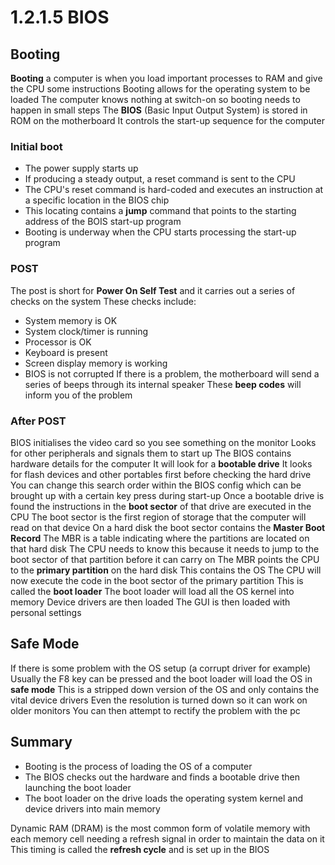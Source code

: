 ﻿# 1.2.1.5 BIOS
## Booting
__Booting__ a computer is when you load important processes to RAM and give the CPU some instructions
Booting allows for the operating system to be loaded
The computer knows nothing at switch-on so booting needs to happen in small steps
The __BIOS__ (Basic Input Output System) is stored in ROM on the motherboard
It controls the start-up sequence for the computer

### Initial boot
- The power supply starts up
- If producing a steady output, a reset command is sent to the CPU
- The CPU's reset command is hard-coded and executes an instruction at a specific location in the BIOS chip
- This locating contains a __jump__ command that points to the starting address of the BOIS start-up program
- Booting is underway when the CPU starts processing the start-up program

### POST
The post is short for __Power On Self Test__ and it carries out a series of checks on the system
These checks include:
- System memory is OK
- System clock/timer is running
- Processor is OK
- Keyboard is present
- Screen display memory is working
- BIOS is not corrupted
If there is a problem, the motherboard will send a series of beeps through its internal speaker
These __beep codes__ will inform you of the problem

### After POST
BIOS initialises the video card so you see something on the monitor
Looks for other peripherals and signals them to start up
The BIOS contains hardware details for the computer
It will look for a __bootable drive__
It looks for flash devices and other portables first before checking the hard drive
You can change this search order within the BIOS config which can be brought up with a certain key press during start-up
Once a bootable drive is found the instructions in the __boot sector__ of that drive are executed in the CPU
The boot sector is the first region of storage that the computer will read on that device
On a hard disk the boot sector contains the __Master Boot Record__
The MBR is a table indicating where the partitions are located on that hard disk
The CPU needs to know this because it needs to jump to the boot sector of that partition before it can carry on
The MBR points the CPU to the __primary partition__ on the hard disk
This contains the OS
The CPU will now execute the code in the boot sector of the primary partition
This is called the __boot loader__
The boot loader will load all the OS kernel into memory
Device drivers are then loaded
The GUI is then loaded with personal settings
## Safe Mode
If there is some problem with the OS setup (a corrupt driver for example)
Usually the F8 key can be pressed and the boot loader will load the OS in __safe mode__
This is a stripped down version of the OS and only contains the vital device drivers
Even the resolution is turned down so it can work on older monitors
You can then attempt to rectify the problem with the pc

## Summary
- Booting is the process of loading the OS of a computer
- The BIOS checks out the hardware and finds a bootable drive then launching the boot loader
- The boot loader on the drive loads the operating system kernel and device drivers into main memory

Dynamic RAM (DRAM) is the most common form of volatile memory with each memory cell needing a refresh signal in order to maintain the data on it
This timing is called the __refresh cycle__ and is set up in the BIOS
